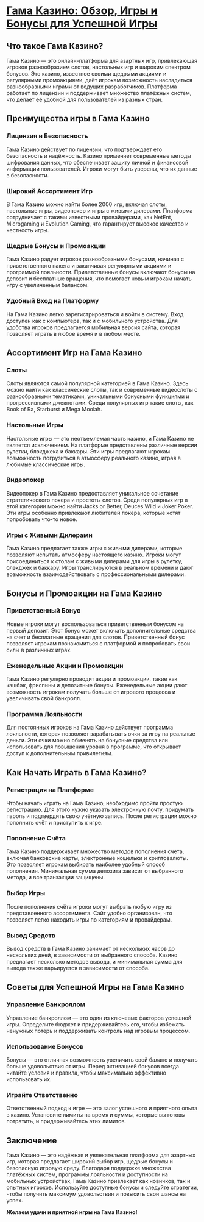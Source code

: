# [Гама Казино: Обзор, Игры и Бонусы для Успешной Игры](https://brandplay.link/RD52jZbL)

## Что такое Гама Казино?

Гама Казино — это онлайн-платформа для азартных игр, привлекающая игроков разнообразием слотов, настольных игр и широким спектром бонусов. Это казино, известное своими щедрыми акциями и регулярными промоакциями, даёт игрокам возможность насладиться разнообразными играми от ведущих разработчиков. Платформа работает по лицензии и поддерживает множество платёжных систем, что делает её удобной для пользователей из разных стран.

## Преимущества игры в Гама Казино

### Лицензия и Безопасность

Гама Казино действует по лицензии, что подтверждает его безопасность и надёжность. Казино применяет современные методы шифрования данных, что обеспечивает защиту личной и финансовой информации пользователей. Игроки могут быть уверены, что их данные в безопасности.

### Широкий Ассортимент Игр

В Гама Казино можно найти более 2000 игр, включая слоты, настольные игры, видеопокер и игры с живыми дилерами. Платформа сотрудничает с такими известными провайдерами, как NetEnt, Microgaming и Evolution Gaming, что гарантирует высокое качество и честность игры.

### Щедрые Бонусы и Промоакции

Гама Казино радует игроков разнообразными бонусами, начиная с приветственного пакета и заканчивая регулярными акциями и программой лояльности. Приветственные бонусы включают бонусы на депозит и бесплатные вращения, что помогает новым игрокам начать игру с увеличенным балансом.

### Удобный Вход на Платформу

На Гама Казино легко зарегистрироваться и войти в систему. Вход доступен как с компьютера, так и с мобильного устройства. Для удобства игроков предлагается мобильная версия сайта, которая позволяет играть в любое время и в любом месте.

## Ассортимент Игр на Гама Казино

### Слоты

Слоты являются самой популярной категорией в Гама Казино. Здесь можно найти как классические слоты, так и современные видеослоты с разнообразными тематиками, уникальными бонусными функциями и прогрессивными джекпотами. Среди популярных игр такие слоты, как Book of Ra, Starburst и Mega Moolah.

### Настольные Игры

Настольные игры — это неотъемлемая часть казино, и Гама Казино не является исключением. На платформе представлены различные версии рулетки, блэкджека и баккары. Эти игры предлагают игрокам возможность погрузиться в атмосферу реального казино, играя в любимые классические игры.

### Видеопокер

Видеопокер в Гама Казино предоставляет уникальное сочетание стратегического покера и простоты слотов. Среди популярных игр в этой категории можно найти Jacks or Better, Deuces Wild и Joker Poker. Эти игры особенно привлекают любителей покера, которые хотят попробовать что-то новое.

### Игры с Живыми Дилерами

Гама Казино предлагает также игры с живыми дилерами, которые позволяют испытать атмосферу настоящего казино. Игроки могут присоединиться к столам с живыми дилерами для игры в рулетку, блэкджек и баккару. Игры транслируются в реальном времени и дают возможность взаимодействовать с профессиональными дилерами.

## Бонусы и Промоакции на Гама Казино

### Приветственный Бонус

Новые игроки могут воспользоваться приветственным бонусом на первый депозит. Этот бонус может включать дополнительные средства на счет и бесплатные вращения для слотов. Приветственный бонус позволяет игрокам познакомиться с платформой и попробовать свои силы в различных играх.

### Еженедельные Акции и Промоакции

Гама Казино регулярно проводит акции и промоакции, такие как кэшбэк, фриспины и депозитные бонусы. Еженедельные акции дают возможность игрокам получать больше от игрового процесса и увеличивать свой банкролл.

### Программа Лояльности

Для постоянных игроков на Гама Казино действует программа лояльности, которая позволяет зарабатывать очки за игру на реальные деньги. Эти очки можно обменять на бонусные средства или использовать для повышения уровня в программе, что открывает доступ к дополнительным привилегиям.

## Как Начать Играть в Гама Казино?

### Регистрация на Платформе

Чтобы начать играть на Гама Казино, необходимо пройти простую регистрацию. Для этого нужно указать электронную почту, придумать пароль и подтвердить свою учётную запись. После регистрации можно пополнить счёт и приступить к игре.

### Пополнение Счёта

Гама Казино поддерживает множество методов пополнения счета, включая банковские карты, электронные кошельки и криптовалюты. Это позволяет игрокам выбирать наиболее удобный способ пополнения. Минимальная сумма депозита зависит от выбранного метода, и все транзакции защищены.

### Выбор Игры

После пополнения счёта игроки могут выбрать любую игру из представленного ассортимента. Сайт удобно организован, что позволяет легко находить игры по категориям и провайдерам.

### Вывод Средств

Вывод средств в Гама Казино занимает от нескольких часов до нескольких дней, в зависимости от выбранного способа. Казино предлагает несколько методов вывода, и минимальная сумма для вывода также варьируется в зависимости от способа.

## Советы для Успешной Игры на Гама Казино

### Управление Банкроллом

Управление банкроллом — это один из ключевых факторов успешной игры. Определите бюджет и придерживайтесь его, чтобы избежать ненужных потерь и поддерживать контроль над игровым процессом.

### Использование Бонусов

Бонусы — это отличная возможность увеличить свой баланс и получать больше удовольствия от игры. Перед активацией бонусов всегда читайте условия и правила, чтобы максимально эффективно использовать их.

### Играйте Ответственно

Ответственный подход к игре — это залог успешного и приятного опыта в казино. Установите лимиты на время и суммы, которые вы готовы потратить, и придерживайтесь этих лимитов.

## Заключение

Гама Казино — это надёжная и увлекательная платформа для азартных игр, которая предлагает широкий выбор игр, щедрые бонусы и безопасную игровую среду. Благодаря поддержке множества платёжных систем, программы лояльности и доступности на мобильных устройствах, Гама Казино привлекает как новичков, так и опытных игроков. Используйте доступные бонусы и следуйте стратегии, чтобы получить максимум удовольствия и повысить свои шансы на успех.

**Желаем удачи и приятной игры на Гама Казино!**
